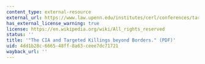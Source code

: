 ```yaml
---
content_type: external-resource
external_url: https://www.law.upenn.edu/institutes/cerl/conferences/targetedkilling/papers/AlstonCIABeyondBorders.pdf
has_external_license_warning: true
license: https://en.wikipedia.org/wiki/All_rights_reserved
status: ''
title: '"The CIA and Targeted Killings beyond Borders." (PDF)'
uid: 4dd1b28c-6665-48ff-8a63-ceee7dc71721
wayback_url: ''
---
```

